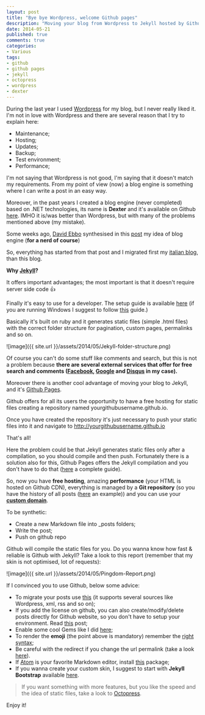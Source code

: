 ```yaml
---
layout: post
title: "Bye bye Wordpress, welcome Github pages"
description: "Moving your blog from Wordpress to Jekyll hosted by Github Pages"
date: 2014-05-21
published: true
comments: true
categories:
- Various
tags:
- github
- github pages
- jekyll
- octopress
- wordpress
- dexter
---
```


During the last year I used [Wordpress](http://wordpress.org/) for my blog, but I never really liked it. I'm not in love with Wordpress and there are several reason that I try to explain here:

- Maintenance;
- Hosting;
- Updates;
- Backup;
- Test environment;
- Performance;

I'm not saying that Wordpress is not good, I'm saying that it doesn't match my requirements.
From my point of view (now) a blog engine is something where I can write a post in an easy way.

Moreover, in the past years I created a blog engine (never completed) based on .NET technologies, its name is **Dexter** and it's available on Github [here](https://github.com/imperugo/Dexter-Blog-Engine).
IMHO it is/was better than Wordpress, but with many of the problems mentioned above (my mistake).

Some weeks ago, [David Ebbo](https://twitter.com/davidebbo) synthesised in this [post](http://blog.davidebbo.com/2014/01/moving-to-github-pages.html)  my idea of blog engine (**for a nerd of course**)

So, everything has started from that post and I migrated first my [italian blog](http://imperugo.tostring.it), than this blog.

**Why [Jekyll](http://jekyllrb.com/)?**

It offers important advantages; the most important is that it doesn't require server side code :thumbsup:

Finally it's easy to use for a developer. The setup guide is available [here](http://jekyllrb.com/docs/installation/) (if you are running Windows I suggest to follow [this](http://yizeng.me/2013/05/10/setup-jekyll-on-windows/) guide.)

Basically it's built on ruby and it generates static files (simple .html files) with the correct folder structure for pagination, custom pages, permalinks and so on.

![image]({{ site.url }}/assets/2014/05/Jekyll-folder-structure.png)

Of course you can't do some stuff like comments and search, but this is not a problem because **there are several external services that offer for free search and comments ([Facebook](https://developers.facebook.com/docs/plugins/comments), [Google](https://www.google.com/cse/) and [Disqus](http://disqus.com/) in my case).**

Moreover there is another cool advantage of moving your blog to Jekyll, and it's [Github Pages](https://pages.github.com/).

Github offers for all its users the opportunity to have a free hosting for static files creating a repository named yourgithubusername.github.io.

Once you have created the repository it's just necessary to push your static files into it and navigate to http://yourgithubusername.github.io

That's all!

Here the problem could be that Jekyll generates static files only after a compilation, so you should compile and then push.
Fortunately there is a solution also for this, Github Pages offers the Jekyll compilation and you don't have to do that ([here](https://help.github.com/articles/using-jekyll-with-pages) a complete guide).

So, now you have **free hosting**, amazing **performance** (your HTML is hosted on Github CDN), everything is managed by a **Git repository** (so you have the history of all posts ([here](https://github.com/imperugo/imperugo.github.io/commits/master/_posts/2014-03-04-how-to-use-CORS-with-ASPNET-WebAPI-2.md) an example)) and you can use your **[custom domain](https://help.github.com/categories/20/articles)**.

To be synthetic:

- Create a new Markdown file into _posts folders;
- Write the post;
- Push on github repo

Github will compile the static files for you.
Do you wanna know how fast & reliable is Github with Jekyll?
Take a look to this report (remember that my skin is not optimised, lot of requests):

![image]({{ site.url }}/assets/2014/05/Pingdom-Report.png)

If I convinced you to use Github, below some advice:

- To migrate your posts use [this](http://import.jekyllrb.com/docs/home/) (it supports several sources like Wordpress, xml, rss and so on);
- If you add the license on github, you can also create/modify/delete posts directly for Github website, so you don't have to setup your environment. Read [this](https://github.com/blog/1327-creating-files-on-github) post;
- Enable some cool Gems like I did [here](https://github.com/imperugo/imperugo.github.io/blob/master/_config.yml#L48-L52);
- To render the **emoji** (the point above is mandatory) remember the [right syntax](http://www.emoji-cheat-sheet.com/);
- Be careful with the redirect if you change the url permalink (take a look [here](https://help.github.com/articles/redirects-on-github-pages)).
- If [Atom](http://www.atom.io) is your favorite Markdown editor, install [this](https://github.com/arcath/jekyll-atom) package;
- If you wanna create your custom skin, I suggest to start with **Jekyll Bootstrap** available [here](http://jekyllbootstrap.com/).

> If you want something with more features, but you like the speed and the idea of static files, take a look to [Octopress](http://octopress.org/).

Enjoy it!
